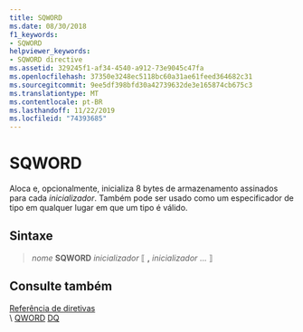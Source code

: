 ```yaml
---
title: SQWORD
ms.date: 08/30/2018
f1_keywords:
- SQWORD
helpviewer_keywords:
- SQWORD directive
ms.assetid: 329245f1-af34-4540-a912-73e9045c47fa
ms.openlocfilehash: 37350e3248ec5118bc60a31ae61feed364682c31
ms.sourcegitcommit: 9ee5df398bfd30a42739632de3e165874cb675c3
ms.translationtype: MT
ms.contentlocale: pt-BR
ms.lasthandoff: 11/22/2019
ms.locfileid: "74393685"
---
```

# <a name="sqword"></a>SQWORD

Aloca e, opcionalmente, inicializa 8 bytes de armazenamento assinados para cada *inicializador*. Também pode ser usado como um especificador de tipo em qualquer lugar em que um tipo é válido.

## <a name="syntax"></a>Sintaxe

> *nome* **SQWORD** *inicializador* ⟦ __,__ *inicializador* ... ⟧

## <a name="see-also"></a>Consulte também

[Referência de diretivas](../../assembler/masm/directives-reference.md)\
\ [QWORD](../../assembler/masm/qword.md)
[DQ](../../assembler/masm/dq.md)

